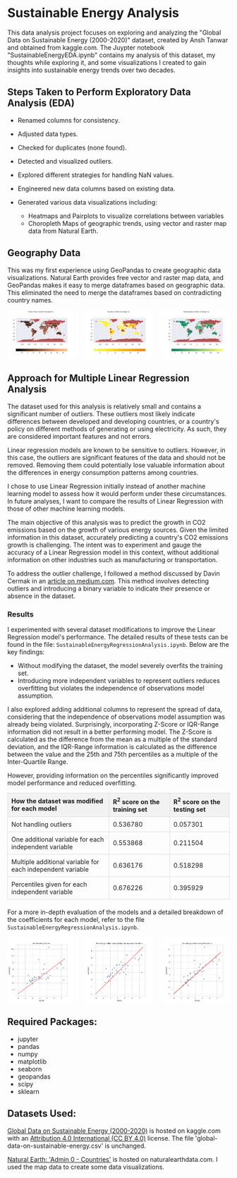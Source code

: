 # Sustainable Energy Analysis
This data analysis project focuses on exploring and analyzing the "Global Data on Sustainable Energy (2000-2020)"
dataset, created by Ansh Tanwar and obtained from kaggle.com. 
The Juypter notebook "SustainableEnergyEDA.ipynb" contains my analysis of this dataset, 
my thoughts while exploring it, and some visualizations I created to gain insights into sustainable energy trends over two decades.


## Steps Taken to Perform Exploratory Data Analysis (EDA)
- Renamed columns for consistency.
- Adjusted data types.
- Checked for duplicates (none found).
- Detected and visualized outliers.
- Explored different strategies for handling NaN values.
- Engineered new data columns based on existing data.

- Generated various data visualizations including:
  - Heatmaps and Pairplots to visualize correlations between variables
  - Choropleth Maps of geographic trends, using vector and raster map data from Natural Earth.


## Geography Data
This was my first experience using GeoPandas to create geographic data visualizations.
Natural Earth provides free vector and raster map data, 
and GeoPandas makes it easy to merge dataframes based on geographic data. 
This eliminated the need to merge the dataframes based on contradicting country names.


<div style="display: flex; justify-content: space-between; margin-bottom: 20px">
    <img src="images/Fossil_Fuels_Growth.png" alt="Choropleth map of Fossil Fuel Growth" width="30%">
    <img src="images/Nuclear_Growth.png" alt="Choropleth map of Nuclear Growth" width="30%">
    <img src="images/Renewables_Growth.png" alt="Choropleth map of Renewables Growth" width="30%">
</div>



## Approach for Multiple Linear Regression Analysis
The dataset used for this analysis is relatively small and contains a significant number of outliers. 
These outliers most likely indicate differences between developed and developing countries, 
or a country's policy on different methods of generating or using electricity. 
As such, they are considered important features and not errors.

Linear regression models are known to be sensitive to outliers. However, in this case, the outliers are significant features of the data and should not be removed. Removing them could potentially lose valuable information about the differences in energy consumption patterns among countries.

I chose to use Linear Regression initially instead of another machine learning model to assess how it would perform under these circumstances. In future analyses, I want to compare the results of Linear Regression with those of other machine learning models.

The main objective of this analysis was to predict the growth in CO2 emissions based on the growth of various energy sources. Given the limited information in this dataset, accurately predicting a country's CO2 emissions growth is challenging. The intent was to experiment and gauge the accuracy of a Linear Regression model in this context, without additional information on other industries such as manufacturing or transportation.

To address the outlier challenge, I followed a method discussed by Davin Cermak in an [article on medium.com](https://medium.com/mlearning-ai/three-simple-methods-for-dealing-with-outliers-in-regression-analysis-8003ca56734c#:~:text=The%20linear%20regression%20results%20from,the%20model%20without%20the%20outlier.). This method involves detecting outliers and introducing a binary variable to indicate their presence or absence in the dataset.

### Results


I experimented with several dataset modifications to improve the Linear Regression model's performance. The detailed results of these tests can be found in the file: `SustainableEnergyRegressionAnalysis.ipynb`. Below are the key findings:

- Without modifying the dataset, the model severely overfits the training set.
- Introducing more independent variables to represent outliers reduces overfitting but violates the independence of observations model assumption.

I also explored adding additional columns to represent the spread of data, considering that the independence of observations model assumption was already being violated. Surprisingly, incorporating Z-Score or IQR-Range information did not result in a better performing model. The Z-Score is calculated as the difference from the mean as a multiple of the standard deviation, and the IQR-Range information is calculated as the difference between the value and the 25th and 75th percentiles as a multiple of the Inter-Quartile Range.

However, providing information on the percentiles significantly improved model performance and reduced overfitting.


<style>
  table {
    width: 100%;
    border-collapse: collapse;
    margin-bottom: 20px;
  }

  th, td {
    border: 1px solid #dddddd;
    padding: 8px;
    text-align: left;
  }

  th {
    background-color: #f2f2f2;
  }
</style>

<table>
  <tr>
    <th>How the dataset was modified for each model</th>
    <th>R<sup>2</sup> score on the training set</th>
    <th>R<sup>2</sup> score on the testing set</th>
  </tr>
  <tr>
    <td>Not handling outliers</td>
    <td>0.536780</td>
    <td>0.057301</td>
  </tr>
  <tr>
    <td>One additional variable for each independent variable</td>
    <td>0.553868</td>
    <td>0.211504</td>
  </tr>
  <tr>
    <td>Multiple additional variable for each independent variable</td>
    <td>0.636176</td>
    <td>0.518298</td>
  </tr>
  <tr>
    <td>Percentiles given for each independent variable</td>
    <td>0.676226</td>
    <td>0.395929</td>
  </tr>
</table>

For a more in-depth evaluation of the models and a detailed breakdown of the coefficients for each model, refer to the file `SustainableEnergyRegressionAnalysis.ipynb`.

<div style="display: flex; justify-content: space-between;">
    <img src="images/regression/NotHandlingOutliers.png" alt="Predicted vs Actual values when not handling outliers" width="30%">
    <img src="images/regression/MultipleDummyVariables.png" alt="Predicted vs Actual values when using multiple dummy variables" width="30%">
    <img src="images/regression/UsingPercentiles.png" alt="Predicted vs Actual values when including percentiles" width="30%">
</div>

## Required Packages:
- jupyter
- pandas
- numpy
- matplotlib
- seaborn
- geopandas
- scipy
- sklearn


## Datasets Used:
[Global Data on Sustainable Energy (2000-2020)](https://www.kaggle.com/datasets/anshtanwar/global-data-on-sustainable-energy)
is hosted on kaggle.com with an [Attribution 4.0 International (CC BY 4.0)](https://creativecommons.org/licenses/by/4.0/legalcode) license.
The file 'global-data-on-sustainable-energy.csv' is unchanged.

[Natural Earth: 'Admin 0 - Countries'](https://www.naturalearthdata.com/downloads/110m-cultural-vectors/110m-admin-0-countries/)
is hosted on naturalearthdata.com. I used the map data to create some data visualizations.


[fossil_fuels_growth]: images/Fossil_Fuels_Growth.png
[nuclear_growth]: images/Nuclear_Growth.png
[renewables_growth]: images/Renewables_Growth.png